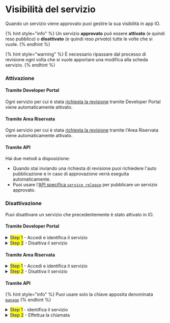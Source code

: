 # Visibilità del servizio

Quando un servizio viene approvato puoi gestire la sua visibilità in app IO.

{% hint style="info" %}
Un servizio **approvato** può essere **attivato** (e quindi reso _pubblico)_ o **disattivato** (e quindi reso _privato_) tutte le volte che si vuole.&#x20;
{% endhint %}

{% hint style="warning" %}
È necessario ripassare dal processo di revisione ogni volta che si vuole apportare una modifica alla scheda servizio.
{% endhint %}

### **Attivazione**

#### Tramite Developer Portal

Ogni servizio per cui è stata [richiesta la revisione](revisione-del-servizio.md) tramite Developer Portal viene automaticamente attivato.

#### Tramite Area Riservata

Ogni servizio per cui è stata [richiesta la revisione](revisione-del-servizio.md) tramite l'Area Riservata viene automaticamente attivato.

#### Tramite API

Hai due metodi a disposizione:

* Quando stai inviando una richiesta di revisione puoi richiedere l'auto pubblicazione e in caso di approvazione verrà eseguita automaticamente.
* Puoi usare l'[API specifica `service release`](../../api/api-servizi/manage-service-release.md) per pubblicare un servizio approvato.



### Disattivazione

Puoi disattivare un servizio che precedentemente è stato attivato in IO.

#### Tramite Developer Portal

<details>

<summary><mark style="color:blue;">Step 1</mark> - Accedi e identifica il servizio</summary>

1. [**Accedi**](https://developer.io.italia.it/) al Developer Portal;
2. Nella colonna sinistra, seleziona **“Servizi”**;
3. Nella lista dei tuoi servizi identifica il servizio che vuoi controllare e clicca sul box.

</details>

<details>

<summary><mark style="color:blue;">Step 2</mark> - Disattiva il servizio</summary>

1. Scorri la scheda servizio fino in fondo;
2. Nel box "Go Live!" clicca sul bottone "Disattiva Servizio".

</details>

#### Tramite Area Riservata

<details>

<summary><mark style="color:blue;">Step 1</mark> - Accedi e identifica il servizio</summary>

1. [Accedi](https://selfcare.pagopa.it) all'Area Riservata con spid o cie;
2. Seleziona l'ente per il quale vuoi operare;
3. Nella zona centrale della pagina, individua i prodotti abilitati;
4. Clicca sul box IO;
5. Nella colonna di sinistra, seleziona "**Servizi**";
6. Nella lista dei tuoi servizi identifica il servizio che vuoi controllare e clicca sul box.

</details>

<details>

<summary><mark style="color:blue;">Step 2</mark> - Disattiva il servizio</summary>

1. Scorri la scheda servizio fino in fondo;
2. Nel box "Go Live!" clicca sul bottone "Disattiva Servizio".

</details>



#### Tramite API

{% hint style="info" %}
Puoi usare solo la chiave apposita denominata [`manage`](chiave-manage.md)
{% endhint %}

<details>

<summary><mark style="color:blue;">Step 1</mark> - identifica il servizio</summary>

Assicurati di recuperare il `service id` del servizio che vuoi rendere non visible in IO

</details>

<details>

<summary><mark style="color:blue;">Step 2</mark> - Effettua la chiamata</summary>

1. Effettua la chiamata all'api per [disattivare il servizio](../../api/api-servizi/manage-service-unpublish.md)

</details>
